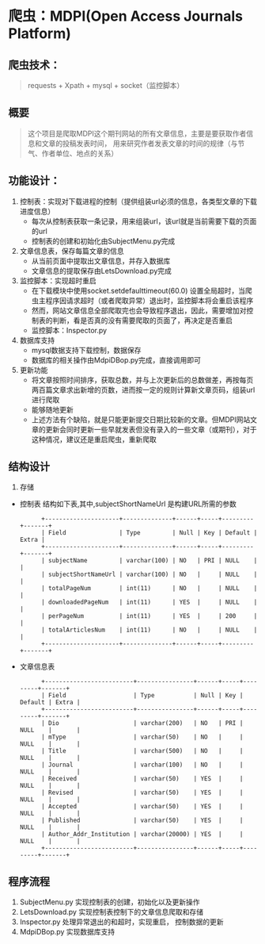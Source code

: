 # 爬虫：MDPI(Open Access Journals Platform)

## 爬虫技术：
> requests + Xpath + mysql + socket（监控脚本）

## 概要
> 这个项目是爬取MDPI这个期刊网站的所有文章信息，主要是要获取作者信息和文章的投稿发表时间，
> 用来研究作者发表文章的时间的规律（与节气、作者单位、地点的关系）

## 功能设计：
1. 控制表：实现对下载进程的控制（提供组装url必须的信息，各类型文章的下载进度信息）
	* 每次从控制表获取一条记录，用来组装url，该url就是当前需要下载的页面的url
	* 控制表的创建和初始化由SubjectMenu.py完成
2. 文章信息表，保存每篇文章的信息
	* 从当前页面中提取出文章信息，并存入数据库
	* 文章信息的提取保存由LetsDownload.py完成
3. 监控脚本：实现超时重启	
	* 在下载模块中使用socket.setdefaulttimeout(60.0) 设置全局超时，当爬虫主程序因请求超时（或者爬取异常）退出时，监控脚本将会重启该程序
	* 然而，网站文章信息全部爬取完也会导致程序退出，因此，需要增加对控制表的判断，看是否真的没有需要爬取的页面了，再决定是否重启
	* 监控脚本：Inspector.py
4. 数据库支持
	* mysql数据支持下载控制，数据保存
	* 数据库的相关操作由MdpiDBop.py完成，直接调用即可
5. 更新功能
    * 将文章按照时间排序，获取总数，并与上次更新后的总数做差，再按每页两百篇文章求出新增的页数，进而按一定的规则计算新文章页码，组装url进行爬取
    * 能够随地更新
    * 上述方法有个缺陷，就是只能更新提交日期比较新的文章。但MDPI网站文章的更新会同时更新一些早就发表但没有录入的一些文章（或期刊），对于这种情况，建议还是重启爬虫，重新爬取

## 结构设计
1. 存储
+ 控制表
结构如下表,其中,subjectShortNameUrl 是构建URL所需的参数

            +---------------------+--------------+------+-----+---------+-------+
            | Field               | Type         | Null | Key | Default | Extra |
            +---------------------+--------------+------+-----+---------+-------+
            | subjectName         | varchar(100) | NO   | PRI | NULL    |       |
            | subjectShortNameUrl | varchar(100) | NO   |     | NULL    |       |
            | totalPageNum        | int(11)      | NO   |     | NULL    |       |
            | downloadedPageNum   | int(11)      | YES  |     | NULL    |       |
            | perPageNum          | int(11)      | YES  |     | 200     |       |
            | totalArticlesNum    | int(11)      | NO   |     | NULL    |       |
            +---------------------+--------------+------+-----+---------+-------+

+ 文章信息表

            +-------------------------+----------------+------+-----+---------+-------+
            | Field                   | Type           | Null | Key | Default | Extra |
            +-------------------------+----------------+------+-----+---------+-------+
            | Dio                     | varchar(200)   | NO   | PRI | NULL    |       |
            | mType                   | varchar(50)    | NO   |     | NULL    |       |
            | Title                   | varchar(500)   | NO   |     | NULL    |       |
            | Journal                 | varchar(100)   | NO   |     | NULL    |       |
            | Received                | varchar(50)    | YES  |     | NULL    |       |
            | Revised                 | varchar(50)    | YES  |     | NULL    |       |
            | Accepted                | varchar(50)    | YES  |     | NULL    |       |
            | Published               | varchar(50)    | YES  |     | NULL    |       |
            | Author_Addr_Institution | varchar(20000) | YES  |     | NULL    |       |
            +-------------------------+----------------+------+-----+---------+-------+


## 程序流程
1. SubjectMenu.py 实现控制表的创建，初始化以及更新操作
2. LetsDownload.py 实现控制表控制下的文章信息爬取和存储
3. Inspector.py 处理异常退出的和超时，实现重启， 控制数据的更新
4. MdpiDBop.py 实现数据库支持
